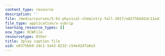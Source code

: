 ```yaml
---
content_type: resource
description: ''
file: /media/courses/5-61-physical-chemistry-fall-2017/e8375bb92dc11e438232c54e42dfa8a3_sZlTriaYRM0.srt
file_type: application/x-subrip
learning_resource_types: []
ocw_type: OCWFile
resourcetype: Other
title: 3play caption file
uid: e8375bb9-2dc1-1e43-8232-c54e42dfa8a3
---
```

